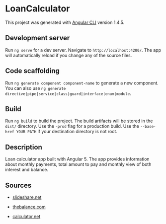 # LoanCalculator

This project was generated with [Angular CLI](https://github.com/angular/angular-cli) version 1.4.5.

## Development server

Run `ng serve` for a dev server. Navigate to `http://localhost:4200/`. The app will automatically reload if you change any of the source files.

## Code scaffolding

Run `ng generate component component-name` to generate a new component. You can also use `ng generate directive|pipe|service|class|guard|interface|enum|module`.

## Build

Run `ng build` to build the project. The build artifacts will be stored in the `dist/` directory. Use the `-prod` flag for a production build. Use the `--base-href YOUR PATH` if your destination directory is not root.

## Description

Loan calculator app built with Angular 5. The app provides information about monthly payments, total amount to pay and monthly view of both interest and balance.

## Sources

* [slideshare.net](https://www.slideshare.net/mbaker1960/how-to-calculate-a-mortgage-payment)

* [thebalance.com](https://www.thebalance.com/loan-payment-calculations-315564)

* [calculator.net](http://www.calculator.net/payment-calculator.html)
